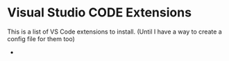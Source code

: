 # Visual Studio CODE Extensions

This is a list of VS Code extensions to install. (Until I have a way to create a config file for them too)

- 
